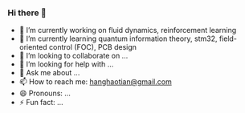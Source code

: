 ### Hi there 👋

- 🔭 I’m currently working on fluid dynamics, reinforcement learning
- 🌱 I’m currently learning quantum information theory, stm32, field-oriented control (FOC), PCB design
- 👯 I’m looking to collaborate on ...
- 🤔 I’m looking for help with ...
- 💬 Ask me about ...
- 📫 How to reach me: hanghaotian@gmail.com
- 😄 Pronouns: ...
- ⚡ Fun fact: ...

